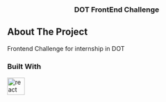<div align="center">
  <h3 align="center">DOT FrontEnd Challenge</h3>
</div>

<!-- ABOUT THE PROJECT -->
## About The Project
Frontend Challenge for internship in DOT

### Built With
<a href="https://developer.mozilla.org/en-US/docs/Web/react" target="_blank" rel="noreferrer"> <img src="https://skillicons.dev/icons?i=react" alt="react" width="40" height="40"/> </a>
